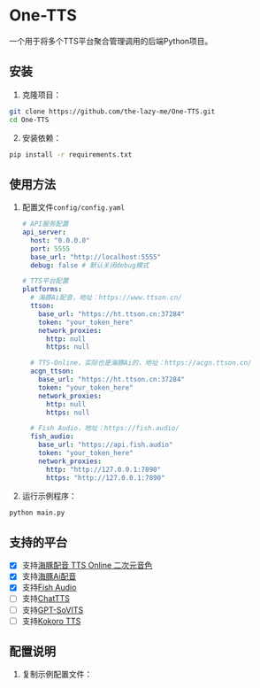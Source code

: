# One-TTS

一个用于将多个TTS平台聚合管理调用的后端Python项目。

## 安装

1. 克隆项目：
```bash
git clone https://github.com/the-lazy-me/One-TTS.git
cd One-TTS
```

2. 安装依赖：
```bash
pip install -r requirements.txt
```

## 使用方法

1. 配置文件`config/config.yaml`

   ```yaml
   # API服务配置
   api_server:
     host: "0.0.0.0"
     port: 5555
     base_url: "http://localhost:5555"
     debug: false # 默认关闭debug模式
   
   # TTS平台配置
   platforms:
     # 海豚Ai配音，地址：https://www.ttson.cn/
     ttson:
       base_url: "https://ht.ttson.cn:37284"
       token: "your_token_here"
       network_proxies:
         http: null
         https: null
   
     # TTS-Online，实际也是海豚Ai的，地址：https://acgn.ttson.cn/
     acgn_ttson:
       base_url: "https://ht.ttson.cn:37284"
       token: "your_token_here"
       network_proxies:
         http: null
         https: null
   
     # Fish Audio，地址：https://fish.audio/
     fish_audio:
       base_url: "https://api.fish.audio"
       token: "your_token_here"
       network_proxies:
         http: "http://127.0.0.1:7890"
         https: "http://127.0.0.1:7890"
   ```

2. 运行示例程序：
```bash
python main.py
```


## 支持的平台

- [x] 支持[海豚配音 TTS Online 二次元音色](https://www.ttson.cn/?source=thelazy)
- [x] 支持[海豚Ai配音](https://www.ttson.cn/?source=thelazy)
- [x] 支持[Fish Audio](https://fish.audio/zh-CN/discovery/)
- [ ] 支持[ChatTTS](https://github.com/2noise/ChatTTS)
- [ ] 支持[GPT-SoVITS](https://github.com/RVC-Boss/GPT-SoVITS)
- [ ] 支持[Kokoro TTS](https://kokorotts.net/zh)

## 配置说明

1. 复制示例配置文件：
